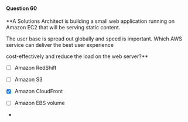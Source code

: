 #### Question  60


**A Solutions Architect is building a small web application running on Amazon EC2 that will be serving static content.

The user base is spread out globally and speed is important. Which AWS service can deliver the best user experience

cost-effectively and reduce the load on the web server?**


- [ ] Amazon RedShift


- [ ] Amazon S3


- [x] Amazon CloudFront


- [ ] Amazon EBS volume


*